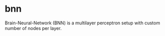 # bnn
Brain-Neural-Network (BNN) is a multilayer perceptron setup with custom number of nodes per layer.
